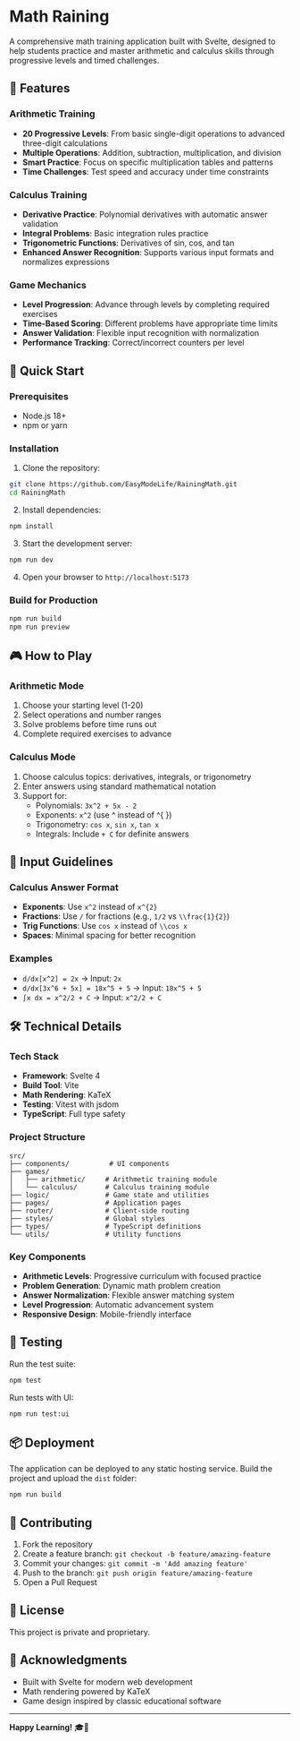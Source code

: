 # Math Raining

A comprehensive math training application built with Svelte, designed to help students practice and master arithmetic and calculus skills through progressive levels and timed challenges.

## 🎯 Features

### Arithmetic Training
- **20 Progressive Levels**: From basic single-digit operations to advanced three-digit calculations
- **Multiple Operations**: Addition, subtraction, multiplication, and division
- **Smart Practice**: Focus on specific multiplication tables and patterns
- **Time Challenges**: Test speed and accuracy under time constraints

### Calculus Training
- **Derivative Practice**: Polynomial derivatives with automatic answer validation
- **Integral Problems**: Basic integration rules practice
- **Trigonometric Functions**: Derivatives of sin, cos, and tan
- **Enhanced Answer Recognition**: Supports various input formats and normalizes expressions

### Game Mechanics
- **Level Progression**: Advance through levels by completing required exercises
- **Time-Based Scoring**: Different problems have appropriate time limits
- **Answer Validation**: Flexible input recognition with normalization
- **Performance Tracking**: Correct/incorrect counters per level

## 🚀 Quick Start

### Prerequisites
- Node.js 18+
- npm or yarn

### Installation

1. Clone the repository:
```bash
git clone https://github.com/EasyModeLife/RainingMath.git
cd RainingMath
```

2. Install dependencies:
```bash
npm install
```

3. Start the development server:
```bash
npm run dev
```

4. Open your browser to `http://localhost:5173`

### Build for Production

```bash
npm run build
npm run preview
```

## 🎮 How to Play

### Arithmetic Mode
1. Choose your starting level (1-20)
2. Select operations and number ranges
3. Solve problems before time runs out
4. Complete required exercises to advance

### Calculus Mode
1. Choose calculus topics: derivatives, integrals, or trigonometry
2. Enter answers using standard mathematical notation
3. Support for:
   - Polynomials: `3x^2 + 5x - 2`
   - Exponents: `x^2` (use ^ instead of ^{ })
   - Trigonometry: `cos x`, `sin x`, `tan x`
   - Integrals: Include `+ C` for definite answers

## 📝 Input Guidelines

### Calculus Answer Format
- **Exponents**: Use `x^2` instead of `x^{2}`
- **Fractions**: Use `/` for fractions (e.g., `1/2` vs `\\frac{1}{2}`)
- **Trig Functions**: Use `cos x` instead of `\\cos x`
- **Spaces**: Minimal spacing for better recognition

### Examples
- `d/dx[x^2] = 2x` → Input: `2x`
- `d/dx[3x^6 + 5x] = 18x^5 + 5` → Input: `18x^5 + 5`
- `∫x dx = x^2/2 + C` → Input: `x^2/2 + C`

## 🛠 Technical Details

### Tech Stack
- **Framework**: Svelte 4
- **Build Tool**: Vite
- **Math Rendering**: KaTeX
- **Testing**: Vitest with jsdom
- **TypeScript**: Full type safety

### Project Structure
```
src/
├── components/          # UI components
├── games/
│   ├── arithmetic/     # Arithmetic training module
│   └── calculus/       # Calculus training module
├── logic/              # Game state and utilities
├── pages/              # Application pages
├── router/             # Client-side routing
├── styles/             # Global styles
├── types/              # TypeScript definitions
└── utils/              # Utility functions
```

### Key Components
- **Arithmetic Levels**: Progressive curriculum with focused practice
- **Problem Generation**: Dynamic math problem creation
- **Answer Normalization**: Flexible answer matching system
- **Level Progression**: Automatic advancement system
- **Responsive Design**: Mobile-friendly interface

## 🧪 Testing

Run the test suite:
```bash
npm test
```

Run tests with UI:
```bash
npm run test:ui
```

## 📦 Deployment

The application can be deployed to any static hosting service. Build the project and upload the `dist` folder:

```bash
npm run build
```

## 🤝 Contributing

1. Fork the repository
2. Create a feature branch: `git checkout -b feature/amazing-feature`
3. Commit your changes: `git commit -m 'Add amazing feature'`
4. Push to the branch: `git push origin feature/amazing-feature`
5. Open a Pull Request

## 📄 License

This project is private and proprietary.

## 🙏 Acknowledgments

- Built with Svelte for modern web development
- Math rendering powered by KaTeX
- Game design inspired by classic educational software

---

**Happy Learning!** 🎓🧮
